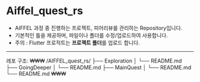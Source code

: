 # Aiffel_quest_rs
- AIFFEL 과정 중 진행하는 프로젝트, 피어리뷰를 관리하는 Repository입니다.
- 기본적인 틀을 제공하며, 파일이나 폴더를 수정/업로드하여 사용합니다.
- 주의 : Flutter 프로적트는 **프로젝트 폴더**를 업로드 합니다.

---
레포 구조:
₩₩₩
/AIFFEL_quest_rs/
├── Exploration
│   └── README.md
├── GoingDeeper
│   └── README.md
├── MainQuest
│   └── README.md
└── README.md
₩₩₩
